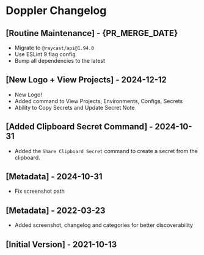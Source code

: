 # Doppler Changelog

## [Routine Maintenance] - {PR_MERGE_DATE}

- Migrate to `@raycast/api@1.94.0`
- Use ESLint 9 flag config
- Bump all dependencies to the latest

## [New Logo + View Projects] - 2024-12-12

- New Logo!
- Added command to View Projects, Environments, Configs, Secrets
- Ability to Copy Secrets and Update Secret Note

## [Added Clipboard Secret Command] - 2024-10-31

- Added the `Share Clipboard Secret` command to create a secret from the clipboard.

## [Metadata] - 2024-10-31

- Fix screenshot path

## [Metadata] - 2022-03-23

- Added screenshot, changelog and categories for better discoverability

## [Initial Version] - 2021-10-13
